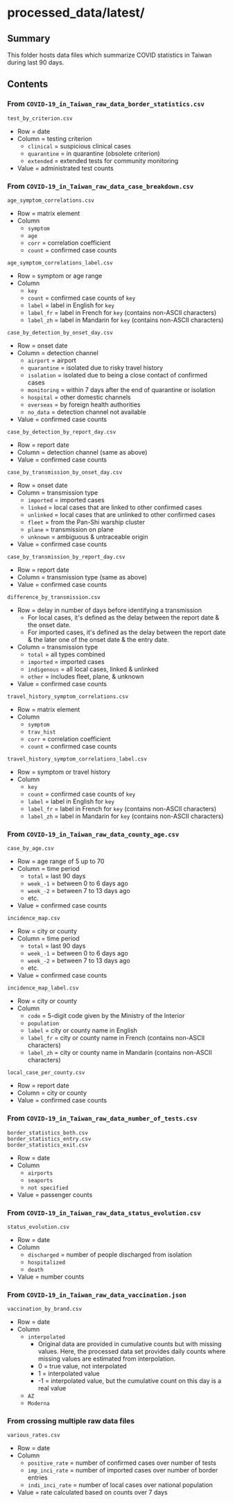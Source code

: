processed_data/latest/
======================


Summary
-------

This folder hosts data files which summarize COVID statistics in Taiwan during last 90 days.


Contents
--------

### From `COVID-19_in_Taiwan_raw_data_border_statistics.csv`

`test_by_criterion.csv`
- Row = date
- Column = testing criterion
  - `clinical` = suspicious clinical cases
  - `quarantine` = in quarantine (obsolete criterion)
  - `extended` = extended tests for community monitoring
- Value = administrated test counts

### From `COVID-19_in_Taiwan_raw_data_case_breakdown.csv`

`age_symptom_correlations.csv`
- Row = matrix element
- Column
  - `symptom`
  - `age`
  - `corr` = correlation coefficient
  - `count` = confirmed case counts

`age_symptom_correlations_label.csv`
- Row = symptom or age range
- Column
  - `key`
  - `count` = confirmed case counts of `key`
  - `label` = label in English for `key`
  - `label_fr` = label in French for `key` (contains non-ASCII characters)
  - `label_zh` = label in Mandarin for `key` (contains non-ASCII characters)

`case_by_detection_by_onset_day.csv`
- Row = onset date
- Column = detection channel
  - `airport` = airport
  - `quarantine` = isolated due to risky travel history
  - `isolation` = isolated due to being a close contact of confirmed cases
  - `monitoring` = within 7 days after the end of quarantine or isolation
  - `hospital` = other domestic channels
  - `overseas` = by foreign health authorities
  - `no_data` = detection channel not available
- Value = confirmed case counts

`case_by_detection_by_report_day.csv`
- Row = report date
- Column = detection channel (same as above)
- Value = confirmed case counts

`case_by_transmission_by_onset_day.csv`
- Row = onset date
- Column = transmission type
  - `imported` = imported cases 
  - `linked` = local cases that are linked to other confirmed cases
  - `unlinked` = local cases that are unlinked to other confirmed cases
  - `fleet` = from the Pan-Shi warship cluster
  - `plane` = transmission on plane
  - `unknown` = ambiguous & untraceable origin
- Value = confirmed case counts

`case_by_transmission_by_report_day.csv`
- Row = report date
- Column = transmission type (same as above)
- Value = confirmed case counts

`difference_by_transmission.csv`
- Row = delay in number of days before identifying a transmission
  - For local cases, it's defined as the delay between the report date & the onset date.
  - For imported cases, it's defined as the delay between the report date & the later one of the onset date & the entry date.
- Column = transmission type
  - `total` = all types combined
  - `imported` = imported cases
  - `indigenous` = all local cases, linked & unlinked
  - `other` = includes fleet, plane, & unknown
- Value = confirmed case counts

`travel_history_symptom_correlations.csv`
- Row = matrix element
- Column
  - `symptom`
  - `trav_hist`
  - `corr` = correlation coefficient
  - `count` = confirmed case counts

`travel_history_symptom_correlations_label.csv`
- Row = symptom or travel history
- Column
  - `key`
  - `count` = confirmed case counts of `key`
  - `label` = label in English for `key`
  - `label_fr` = label in French for `key` (contains non-ASCII characters)
  - `label_zh` = label in Mandarin for `key` (contains non-ASCII characters)

### From `COVID-19_in_Taiwan_raw_data_county_age.csv`

`case_by_age.csv`
- Row = age range of 5 up to 70
- Column = time period
  - `total` = last 90 days
  - `week_-1` = between 0 to 6 days ago
  - `week_-2` = between 7 to 13 days ago
  - etc.
- Value = confirmed case counts

`incidence_map.csv`
- Row = city or county
- Column = time period
  - `total` = last 90 days
  - `week_-1` = between 0 to 6 days ago
  - `week_-2` = between 7 to 13 days ago
  - etc.
- Value = confirmed case counts

`incidence_map_label.csv`
- Row = city or county
- Column
  - `code` = 5-digit code given by the Ministry of the Interior
  - `population`
  - `label` = city or county name in English
  - `label_fr` = city or county name in French (contains non-ASCII characters)
  - `label_zh` = city or county name in Mandarin (contains non-ASCII characters)

`local_case_per_county.csv`
- Row = report date
- Column = city or county
- Value = confirmed case counts

### From `COVID-19_in_Taiwan_raw_data_number_of_tests.csv`

`border_statistics_both.csv`  
`border_statistics_entry.csv`  
`border_statistics_exit.csv`
- Row = date
- Column
  - `airports`
  - `seaports`
  - `not specified`
- Value = passenger counts

### From `COVID-19_in_Taiwan_raw_data_status_evolution.csv`

`status_evolution.csv`
- Row = date
- Column
  - `discharged` = number of people discharged from isolation
  - `hospitalized`
  - `death`
- Value = number counts

### From `COVID-19_in_Taiwan_raw_data_vaccination.json`

`vaccination_by_brand.csv`
- Row = date
- Column
  - `interpolated`
    - Original data are provided in cumulative counts but with missing values. Here, the processed data set provides daily counts where missing values are estimated from interpolation.
    - 0 = true value, not interpolated
    - 1 = interpolated value
    - -1 = interpolated value, but the cumulative count on this day is a real value
  - `AZ`
  - `Moderna`

### From crossing multiple raw data files

`various_rates.csv`
- Row = date
- Column
  - `positive_rate` = number of confirmed cases over number of tests
  - `imp_inci_rate` = number of imported cases over number of border entries
  - `indi_inci_rate` = number of local cases over national population
- Value = rate calculated based on counts over 7 days
